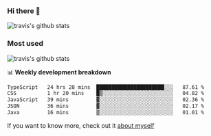 ### Hi there 👋

<!--
**HondryTravis/HondryTravis** is a ✨ _special_ ✨ repository because its `README.md` (this file) appears on your GitHub profile.

Here are some ideas to get you started:

- 🔭 I’m currently working on ...
- 🌱 I’m currently learning ...
- 👯 I’m looking to collaborate on ...
- 🤔 I’m looking for help with ...
- 💬 Ask me about ...
- 📫 How to reach me: ...
- 😄 Pronouns: ...
- ⚡ Fun fact: ...
-->

![travis's github stats](https://github-readme-stats.vercel.app/api?username=HondryTravis&hide=stars)
### Most used
![travis's github stats](https://github-readme-stats.anuraghazra1.vercel.app/api/top-langs/?username=HondryTravis&layout=compact&hide_title=true)

📊 **Weekly development breakdown**

<!--START_SECTION:waka-->

```txt
TypeScript   24 hrs 28 mins  ██████████████████████░░░   87.61 %
CSS          1 hr 20 mins    █▒░░░░░░░░░░░░░░░░░░░░░░░   04.82 %
JavaScript   39 mins         ▓░░░░░░░░░░░░░░░░░░░░░░░░   02.36 %
JSON         36 mins         ▓░░░░░░░░░░░░░░░░░░░░░░░░   02.17 %
Java         16 mins         ▒░░░░░░░░░░░░░░░░░░░░░░░░   01.01 %
```

<!--END_SECTION:waka-->

If you want to know more, check out it [about myself](https://hondrytravis.github.io/)
